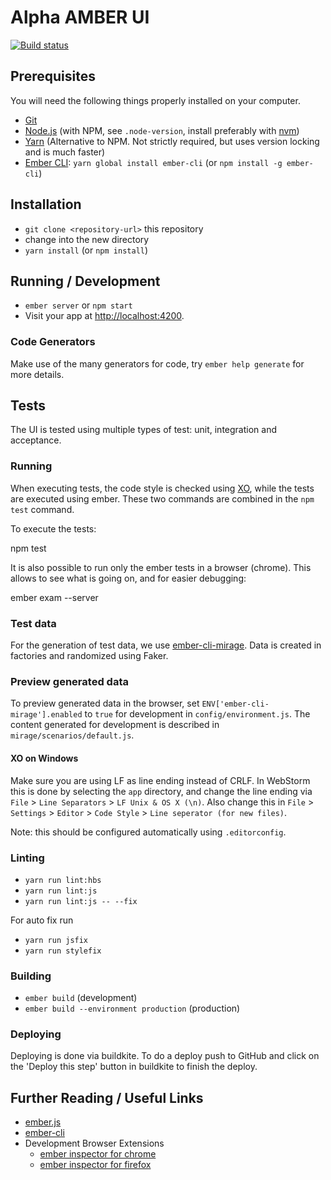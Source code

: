 Alpha AMBER UI
===============

[![Build status](https://badge.buildkite.com/ebf07e2b912c124f3b87d635585cad7b9e4182f8d3e49ea25e.svg)](https://buildkite.com/csv-alpha/amber-ui)

## Prerequisites

You will need the following things properly installed on your computer.

* [Git](https://git-scm.com/)
* [Node.js](https://nodejs.org/) (with NPM, see `.node-version`, install preferably with [nvm](https://github.com/creationix/nvm#install-script))
* [Yarn](https://yarnpkg.com/) (Alternative to NPM. Not strictly required, but uses version locking and is much faster)
* [Ember CLI](https://www.ember-cli.com/): `yarn global install ember-cli` (or `npm install -g ember-cli`)

## Installation

* `git clone <repository-url>` this repository
* change into the new directory
* `yarn install` (or `npm install`)

## Running / Development

* `ember server` or `npm start`
* Visit your app at [http://localhost:4200](http://localhost:4200).

### Code Generators

Make use of the many generators for code, try `ember help generate` for more details.

## Tests

The UI is tested using multiple types of test: unit, integration and acceptance.

### Running

When executing tests, the code style is checked using [XO](https://github.com/sindresorhus/xo), while the tests are
executed using ember. These two commands are combined in the `npm test` command.

To execute the tests:

   npm test

It is also possible to run only the ember tests in a browser (chrome). This allows to see what is going on, and for easier
debugging:

   ember exam --server

### Test data

For the generation of test data, we use [ember-cli-mirage](http://www.ember-cli-mirage.com/). Data is created in factories
and randomized using Faker.

### Preview generated data

To preview generated data in the browser, set `ENV['ember-cli-mirage'].enabled` to `true` for
development in `config/environment.js`. The content generated for development is described in `mirage/scenarios/default.js`.

#### XO on Windows
Make sure you are using LF as line ending instead of CRLF. In WebStorm this is done by selecting the `app` directory,
and change the line ending via `File` > `Line Separators` > `LF Unix & OS X (\n)`.
Also change this in `File` > `Settings` > `Editor` > `Code Style` > `Line seperator (for new files)`.

Note: this should be configured automatically using `.editorconfig`.

### Linting
* `yarn run lint:hbs`
* `yarn run lint:js`
* `yarn run lint:js -- --fix`

For auto fix run
* `yarn run jsfix`
* `yarn run stylefix`

### Building

* `ember build` (development)
* `ember build --environment production` (production)

### Deploying

Deploying is done via buildkite. To do a deploy push to GitHub and click on the 'Deploy this step' button in buildkite to finish the deploy.

## Further Reading / Useful Links

* [ember.js](https://emberjs.com/)
* [ember-cli](https://www.ember-cli.com/)
* Development Browser Extensions
  * [ember inspector for chrome](https://chrome.google.com/webstore/detail/ember-inspector/bmdblncegkenkacieihfhpjfppoconhi)
  * [ember inspector for firefox](https://addons.mozilla.org/en-US/firefox/addon/ember-inspector/)
